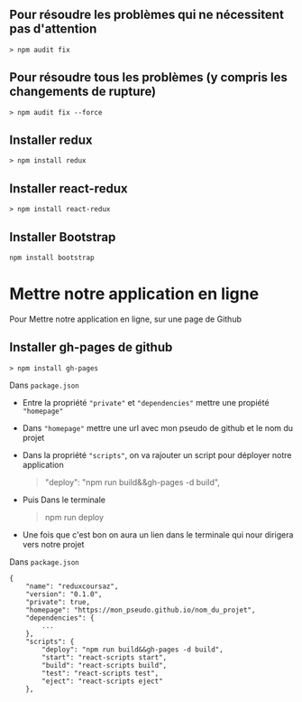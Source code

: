 
## Pour résoudre les problèmes qui ne nécessitent pas d'attention

    > npm audit fix

## Pour résoudre tous les problèmes (y compris les changements de rupture)

    > npm audit fix --force


## Installer redux 

    > npm install redux

## Installer react-redux 

    > npm install react-redux

## Installer Bootstrap

```bash
npm install bootstrap
```








# Mettre notre application en ligne

Pour Mettre notre application en ligne, sur une page de Github

## Installer gh-pages de github

    > npm install gh-pages

Dans `package.json`

- Entre la propriété `"private"` et `"dependencies"` mettre une propiété `"homepage"`

- Dans `"homepage"` mettre une url avec mon pseudo de github et le nom du projet

- Dans la propriété `"scripts"`, on va rajouter un script pour déployer notre application

    > "deploy": "npm run build&&gh-pages -d build",

- Puis Dans le terminale

    > npm run deploy

- Une fois que c'est bon on aura un lien dans le terminale qui nour dirigera vers notre projet

Dans `package.json`


    {
        "name": "reduxcoursaz",
        "version": "0.1.0",
        "private": true,
        "homepage": "https://mon_pseudo.github.io/nom_du_projet",
        "dependencies": {
            ...
        },
        "scripts": {
            "deploy": "npm run build&&gh-pages -d build",
            "start": "react-scripts start",
            "build": "react-scripts build",
            "test": "react-scripts test",
            "eject": "react-scripts eject"
        },
